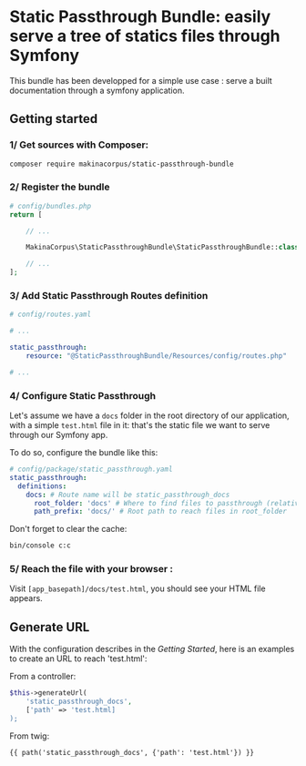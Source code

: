 # Static Passthrough Bundle: easily serve a tree of statics files through Symfony

This bundle has been developped for a simple use case : serve a built documentation through a symfony application.

## Getting started

### 1/ Get sources with Composer:

```sh
composer require makinacorpus/static-passthrough-bundle
```

### 2/ Register the bundle

```php
# config/bundles.php
return [

    // ...

    MakinaCorpus\StaticPassthroughBundle\StaticPassthroughBundle::class => ['all' => true],

    // ...
];
```

### 3/ Add Static Passthrough Routes definition

```yaml
# config/routes.yaml

# ...

static_passthrough:
    resource: "@StaticPassthroughBundle/Resources/config/routes.php"

# ...

```

### 4/ Configure Static Passthrough

Let's assume we have a `docs` folder in the root directory of our application, with a simple `test.html` file in it:
that's the static file we want to serve through our Symfony app.

To do so, configure the bundle like this:

```yaml
# config/package/static_passthrough.yaml
static_passthrough:
  definitions:
    docs: # Route name will be static_passthrough_docs
      root_folder: 'docs' # Where to find files to passthrough (relative to %kernel.project_dir%)
      path_prefix: 'docs/' # Root path to reach files in root_folder
```

Don't forget to clear the cache:

```sh
bin/console c:c
```

### 5/ Reach the file with your browser :

Visit `[app_basepath]/docs/test.html`, you should see your HTML file appears.

## Generate URL

With the configuration describes in the _Getting Started_, here is an examples to create an URL to reach 'test.html':

From a controller:

```php
$this->generateUrl(
    'static_passthrough_docs',
    ['path' => 'test.html]
);
```

From twig:

```twig
{{ path('static_passthrough_docs', {'path': 'test.html'}) }}
```